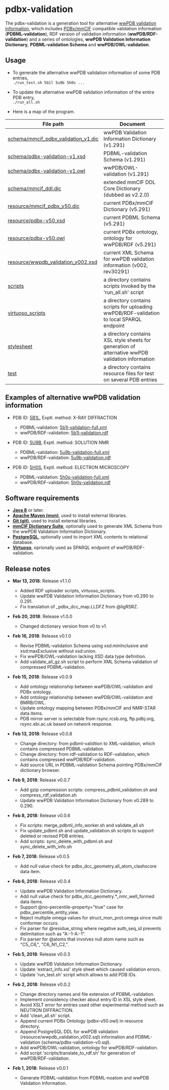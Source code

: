 ﻿# pdbx-validation

The pdbx-validation is a generation tool for alternative [wwPDB validation information](https://www.wwpdb.org/validation/validation-reports), which includes [PDBx/mmCIF](http://mmcif.wwpdb.org/) compatible validation information (**PDBML-validation**), RDF version of validation information (**wwPDB/RDF-validation**) and a series of ontologies, **wwPDB Validation Information Dictionary**, **PDBML-validation Schema** and **wwPDB/OWL-validation**.

## Usage

- To generate the alternative wwPDB validation information of some PDB entries,<br />
 `./run_test.sh 5b1l 5u9b 5h0s ... `

- To update the alternative wwPDB validation information of the entire PDB entry,<br />
 `./run_all.sh`

- Here is a map of the program.<br />

File path | Document
--------- | --------
[schema/mmcif_pdbx_validation_v1.dic](https://github.com/yokochi47/pdbx-validation/blob/production/schema/mmcif_pdbx_validation_v1.291.dic) | wwPDB Validation Information Dictionary (v1.291)
[schema/pdbx-validation-v1.xsd](https://github.com/yokochi47/pdbx-validation/blob/production/schema/pdbx-validation-v1.291.xsd) | PDBML-validation Schema (v1.291)
[schema/pdbx-validation-v1.owl](https://github.com/yokochi47/pdbx-validation/blob/production/schema/pdbx-validation-v1.291.owl) | wwPDB/OWL-validation (v1.291)
[schema/mmcif_ddl.dic](https://github.com/yokochi47/pdbx-validation/blob/production/schema/mmcif_ddl_v2.2.0.dic) | extended mmCIF DDL Core Dictionary (dubbed as v2.2.0)
[resource/mmcif_pdbx_v50.dic](http://mmcif.wwpdb.org/dictionaries/ascii/mmcif_pdbx_v50.dic) | current PDBx/mmCIF Dictionary (v5.291)
[resource/pdbx-v50.xsd](http://mmcif.wwpdb.org/schema/pdbx-v50.xsd) | current PDBML Schema (v5.291)
[resource/pdbx-v50.owl](https://rdf.wwpdb.org/schema/pdbx-v50.owl) | current PDBx ontology, ontology for wwPDB/RDF (v5.291)
[resource/wwpdb_validation_v002.xsd](http://wwpdb.org/validation/schema/wwpdb_validation_v002.xsd) | current XML Schema for wwPDB validation information (v002, rev30291)
[scripts](https://github.com/yokochi47/pdbx-validation/blob/production/scripts) | a directory contains scripts invoked by the 'run_all.sh' script
[virtuoso_scripts](https://github.com/yokochi47/pdbx-validation/blob/production/virtuoso_scripts) | a directory contains scripts for uploading wwPDB/RDF-validation to local SPARQL endpoint
[stylesheet](https://github.com/yokochi47/pdbx-validation/blob/production/stylesheet) | a directory contains XSL style sheets for generation of alternative wwPDB validation information
[test](https://github.com/yokochi47/pdbx-validation/blob/production/test) | a directory contains resource files for test on several PDB entries

## Examples of alternative wwPDB validation information

- PDB ID: [5B1L](https://pdbj.org/mine/summary/5b1l), Exptl. method: X-RAY DIFFRACTION
	- PDBML-validation: [5b1l-validation-full.xml](https://github.com/yokochi47/pdbx-validation/blob/production/test/XML-validation/5b1l-validation-full.xml)
	- wwPDB/RDF-validation: [5b1l-validation.rdf](https://github.com/yokochi47/pdbx-validation/blob/production/test/RDF-validation/5b1l-validation.rdf)

- PDB ID: [5U9B](https://pdbj.org/mine/summary/5u9b), Exptl. method: SOLUTION NMR
	- PDBML-validation: [5u9b-validation-full.xml](https://github.com/yokochi47/pdbx-validation/blob/production/test/XML-validation/5u9b-validation-full.xml)
	- wwPDB/RDF-validation: [5u9b-validation.rdf](https://github.com/yokochi47/pdbx-validation/blob/production/test/RDF-validation/5u9b-validation.rdf)

- PDB ID: [5H0S](https://pdbj.org/mine/summary/5h0s), Exptl. method: ELECTRON MICROSCOPY
	- PDBML-validation: [5h0s-validation-full.xml](https://github.com/yokochi47/pdbx-validation/blob/production/test/XML-validation/5h0s-validation-full.xml)
	- wwPDB/RDF-validation: [5h0s-validation.rdf](https://github.com/yokochi47/pdbx-validation/blob/production/test/RDF-validation/5h0s-validation.rdf)

## Software requirements

- [**Java 8**](https://java.com/en/) or later.
- [**Apache Maven (mvn)**](https://maven.apache.org), used to install external libraries.
- [**Git (git)**](https://git-scm.com), used to install external libraries.
- [**mmCIF Dictionary Suite**](http://mmcif.wwpdb.org/docs/software-resources.html), optionally used to generate XML Schema from the wwPDB Validation Information Dictionary.
- [**PostgreSQL**](https://www.postgresql.org), optionally used to import XML contents to relational database.
- [**Virtuoso**](https://www.openlinksw.com/wiki/main/Main), oprionally used as SPARQL endpoint of wwPDB/RDF-validation.

## Release notes

- **Mar 13, 2018**: Release v1.1.0
	- Added RDF uploader scripts, virtuoso_scripts.
	- Update wwPDB Validation Information Dictionary from v0.290 to 0.291.
	- Fix translation of _pdbx_dcc_map.LLDFZ from @ligRSRZ.

- **Feb 20, 2018**: Release v1.0.0
	- Changed dictionary version from v0 to v1.

- **Feb 16, 2018**: Release v0.1.0
	- Revise PDBML-validation Schema using xsd:minInclusive and xsd:maxExclusive without xsd:union.
	- Fix wwPDB/OWL-validation lacking XSD data type definition.
	- Add validate_all_gz.sh script to perform XML Schema validation of compressed PDBML-validation.

- **Feb 15, 2018**: Release v0.0.9
	- Add ontology relationship between wwPDB/OWL-validation and PDBx ontology.
	- Add ontology relationship between wwPDB/OWL-validation and BMRB/OWL.
	- Update ontology mapping between PDBx/mmCIF and NMR-STAR data items.
	- PDB mirror server is selectable from rsync.rcsb.org, ftp.pdbj.org, rsync.ebi.ac.uk based on network response.

- **Feb 13, 2018**: Release v0.0.8
	- Change directory: from pdbml-validtion to XML-validation, which contains compressed PDBML-validation.
	- Change directory: from rdf-validation to RDF-validation, which contains compressed wwPDB/RDF-validation.
	- Add source URL in PDBML-validation Schema pointing PDBx/mmCIF dictionary browser.

- **Feb 9, 2018**: Release v0.0.7
	- Add gzip compression scripts: compress_pdbml_validation.sh and compress_rdf_validation.sh
	- Update wwPDB Validation Information Dictionary from v0.289 to 0.290.

- **Feb 8, 2018**: Release v0.0.6
	- Fix scripts: merge_pdbml_info_worker.sh and validate_all.sh
	- Fix update_pdbml.sh and update_validation.sh scripts to support deleted or revised PDB entries.
	- Add scripts: sync_delete_with_pdbml.sh and sync_delete_with_info.sh

- **Feb 7, 2018**: Release v0.0.5
	- Add null value check for pdbx_dcc_geometry.all_atom_clashscore data item.

- **Feb 6, 2018**: Release v0.0.4
	- Update wwPDB Validation Information Dictionary.
	- Add null value check for pdbx_dcc_geometry.*_nmr_well_formed data items.
	- Support @no-percentile-property="true" case for pdbx_percentile_entity_view.
	- Reject multiple omega values for struct_mon_prot.omega since multi conformer occurs.
	- Fix parser for @residue_string where negative auth_seq_id prevents delimitation such as "A:-1-A:-1".
	- Fix parser for @atoms that involves null atom name such as "C5,,C6,", "C6,,N1,,C2,".

- **Feb 5, 2018**: Release v0.0.3
	- Update wwPDB Validation Information Dictionary.
	- Update 'extract_info.xsl' style sheet which caused validation errors.
	- Update 'run_test.sh' script which allows to add PDB IDs.

- **Feb 2, 2018**: Release v0.0.2
	- Change directory names and file extension of PDBML-validation.
	- Implement consistency checker about entry ID in XSL style sheet.
	- Avoid XSLT error for entries used other experimental method such as NEUTRON DIFFRACTION.
	- Add 'clean_all.sh' script.
	- Append current PDBx Ontology (pdbx-v50.owl) in resource directory.
	- Append PostgreSQL DDL for wwPDB validation (resource/wwpdb_validation_v002.sql) information and PDBML-validation (schema/pdbx-validation-v0.sql).
	- Add wwPDB/OWL-validation, ontology for wwPDB/RDF-validation.
	- Add script 'scripts/translate_to_rdf.sh' for generation of wwPDB/RDF-validation.
- **Feb 1, 2018**: Release v0.0.1
	- Generate PDBML-validation from PDBML-noatom and wwPDB Validation Information.

